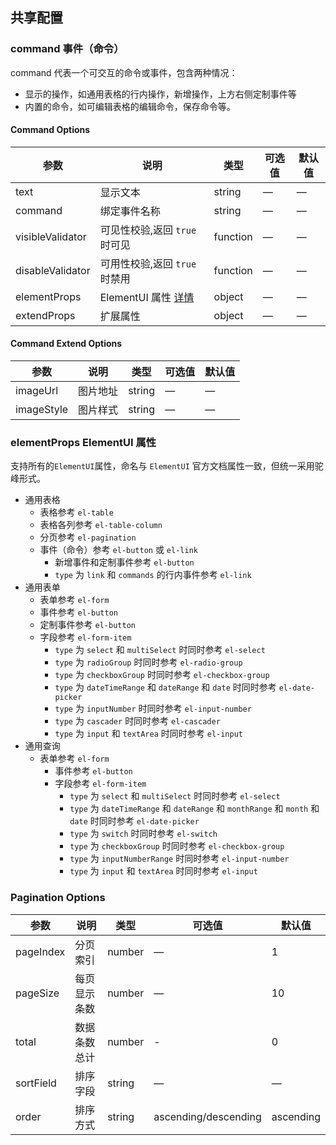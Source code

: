 ## 共享配置

### command 事件（命令）

command 代表一个可交互的命令或事件，包含两种情况：

- 显示的操作，如通用表格的行内操作，新增操作，上方右侧定制事件等
- 内置的命令，如可编辑表格的编辑命令，保存命令等。

#### Command Options

| 参数             | 说明                                                                                                        | 类型     | 可选值 | 默认值 |
| ---------------- | ----------------------------------------------------------------------------------------------------------- | -------- | ------ | ------ |
| text             | 显示文本                                                                                                    | string   | —      | —      |
| command          | 绑定事件名称                                                                                                | string   | —      | —      |
| visibleValidator | 可见性校验,返回 `true` 时可见                                                                               | function | —      | —      |
| disableValidator | 可用性校验,返回 `true` 时禁用                                                                               | function | —      | —      |
| elementProps     | ElementUI 属性 [详情](http://castor.polarwin.cn/#/component/sharing-config#elementprops-elementui-shu-xing) | object   | —      | —      |
| extendProps      | 扩展属性                                                                                                    | object   | —      | —      |

#### Command Extend Options

| 参数       | 说明     | 类型   | 可选值 | 默认值 |
| ---------- | -------- | ------ | ------ | ------ |
| imageUrl   | 图片地址 | string | —      | —      |
| imageStyle | 图片样式 | string | —      | —      |

### elementProps ElementUI 属性

支持所有的`ElementUI`属性，命名与 `ElementUI` 官方文档属性一致，但统一采用驼峰形式。

- 通用表格
  - 表格参考 `el-table`
  - 表格各列参考 `el-table-column`
  - 分页参考 `el-pagination`
  - 事件（命令）参考 `el-button` 或 `el-link`
    - 新增事件和定制事件参考 `el-button`
    - `type` 为 `link` 和 `commands` 的行内事件参考 `el-link`
- 通用表单
  - 表单参考 `el-form`
  - 事件参考 `el-button`
  - 定制事件参考 `el-button`
  - 字段参考 `el-form-item`
    - `type` 为 `select` 和 `multiSelect` 时同时参考 `el-select`
    - `type` 为 `radioGroup` 时同时参考 `el-radio-group`
    - `type` 为 `checkboxGroup` 时同时参考 `el-checkbox-group`
    - `type` 为 `dateTimeRange` 和 `dateRange` 和 `date` 时同时参考 `el-date-picker`
    - `type` 为 `inputNumber` 时同时参考 `el-input-number`
    - `type` 为 `cascader` 时同时参考 `el-cascader`
    - `type` 为 `input` 和 `textArea` 时同时参考 `el-input`
- 通用查询
  - 表单参考 `el-form`
    - 事件参考 `el-button`
    - 字段参考 `el-form-item`
      - `type` 为 `select` 和 `multiSelect` 时同时参考 `el-select`
      - `type` 为 `dateTimeRange` 和 `dateRange` 和 `monthRange` 和 `month` 和 `date` 时同时参考 `el-date-picker`
      - `type` 为 `switch` 时同时参考 `el-switch`
      - `type` 为 `checkboxGroup` 时同时参考 `el-checkbox-group`
      - `type` 为 `inputNumberRange` 时同时参考 `el-input-number`
      - `type` 为 `input` 和 `textArea` 时同时参考 `el-input`

### Pagination Options

| 参数      | 说明         | 类型   | 可选值               | 默认值    |
| --------- | ------------ | ------ | -------------------- | --------- |
| pageIndex | 分页索引     | number | —                    | 1         |
| pageSize  | 每页显示条数 | number | —                    | 10        |
| total     | 数据条数总计 | number | -                    | 0         |
| sortField | 排序字段     | string | —                    | —         |
| order     | 排序方式     | string | ascending/descending | ascending |
